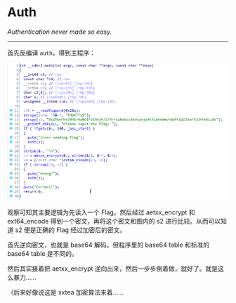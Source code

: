 # Auth

*Authentication never made so easy.*

-----

首先反编译 `auth`，得到主程序：

![1569930456776](assets/1569930456776.png)

观察可知其主要逻辑为先读入一个 Flag，然后经过 aetxx_encrypt 和 ext64_encode 得到一个密文，再将这个密文和图内的 s2 进行比较。从而可以知道 s2 便是正确的 Flag 经过加密后的密文。

首先逆向密文，也就是 base64 解码，但程序里的 base64 table 和标准的 base64 table 是不同的。

然后其实接着把 aetxx_encrypt 逆向出来，然后一步步倒着做，就好了。就是这么暴力……

（后来好像说这是 xxtea 加密算法来着……

